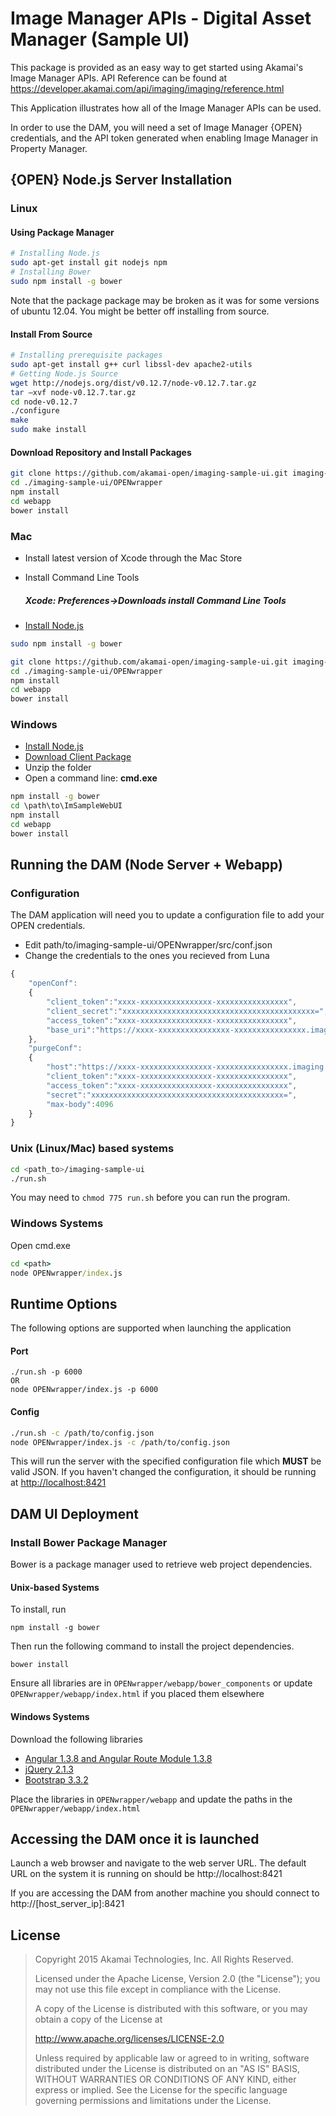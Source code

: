 # Image Manager APIs - Digital Asset Manager (Sample UI)

This package is provided as an easy way to get started using Akamai's Image Manager APIs.  API Reference can be found at https://developer.akamai.com/api/imaging/imaging/reference.html

This Application illustrates how all of the Image Manager APIs can be used.

In order to use the DAM, you will need a set of Image Manager {OPEN} credentials, and the API token generated when enabling Image Manager in Property Manager.


## {OPEN} Node.js Server Installation

### Linux

#### Using Package Manager
```sh
# Installing Node.js
sudo apt-get install git nodejs npm
# Installing Bower
sudo npm install -g bower
```

Note that the package package may be broken as it was for some versions of ubuntu 12.04. You might be better off installing from source.

#### Install From Source
```sh
# Installing prerequisite packages
sudo apt-get install g++ curl libssl-dev apache2-utils
# Getting Node.js Source
wget http://nodejs.org/dist/v0.12.7/node-v0.12.7.tar.gz
tar –xvf node-v0.12.7.tar.gz
cd node-v0.12.7
./configure
make
sudo make install
```

#### Download Repository and Install Packages
```sh
git clone https://github.com/akamai-open/imaging-sample-ui.git imaging-sample-ui
cd ./imaging-sample-ui/OPENwrapper
npm install
cd webapp
bower install
```

### Mac
+ Install latest version of Xcode through the Mac Store

+ Install Command Line Tools
	##### Xcode: Preferences->Downloads install Command Line Tools

+ [Install Node.js](https://www.nodejs.org/download)

```sh
sudo npm install -g bower
```


```sh
git clone https://github.com/akamai-open/imaging-sample-ui.git imaging-sample-ui
cd ./imaging-sample-ui/OPENwrapper
npm install
cd webapp
bower install
```

### Windows
+ [Install Node.js](https://www.nodejs.org/download)
+ [Download Client Package](https://github.com/akamai-open/imaging-sample-ui/archive/master.zip)
+ Unzip the folder
+ Open a command line: **cmd.exe**


```cmd
npm install -g bower
cd \path\to\ImSampleWebUI
npm install
cd webapp
bower install
```

## Running the DAM (Node Server + Webapp)

### Configuration

The DAM application will need you to update a configuration file to add your OPEN credentials. 

+ Edit path/to/imaging-sample-ui/OPENwrapper/src/conf.json
+ Change the credentials to the ones you recieved from Luna
``` js
{
	"openConf":
	{
		"client_token":"xxxx-xxxxxxxxxxxxxxxx-xxxxxxxxxxxxxxxx",
		"client_secret":"xxxxxxxxxxxxxxxxxxxxxxxxxxxxxxxxxxxxxxxxxxx=",
		"access_token":"xxxx-xxxxxxxxxxxxxxxx-xxxxxxxxxxxxxxxx",
		"base_uri":"https://xxxx-xxxxxxxxxxxxxxxx-xxxxxxxxxxxxxxxx.imaging.akamaiapis.net"
	},
	"purgeConf":
	{
		"host":"https://xxxx-xxxxxxxxxxxxxxxx-xxxxxxxxxxxxxxxx.imaging.akamaiapis.net",
		"client_token":"xxxx-xxxxxxxxxxxxxxxx-xxxxxxxxxxxxxxxx",
		"access_token":"xxxx-xxxxxxxxxxxxxxxx-xxxxxxxxxxxxxxxx",
		"secret":"xxxxxxxxxxxxxxxxxxxxxxxxxxxxxxxxxxxxxxxxxxx=",
		"max-body":4096
	}
}
```

### Unix (Linux/Mac) based systems
```sh
cd <path_to>/imaging-sample-ui
./run.sh
```
You may need to ```chmod 775 run.sh``` before you can run the program.

### Windows Systems
Open cmd.exe
```cmd
cd <path>
node OPENwrapper/index.js
```

## Runtime Options
The following options are supported when launching the application

#### Port
```
./run.sh -p 6000
OR
node OPENwrapper/index.js -p 6000
```

#### Config
```sh
./run.sh -c /path/to/config.json
node OPENwrapper/index.js -c /path/to/config.json
```

This will run the server with the specified configuration file which **MUST** be valid JSON. If you haven't changed the configuration, it should be running at [http://localhost:8421](http://localhost:8421)

## DAM UI Deployment

### Install Bower Package Manager

Bower is a package manager used to retrieve web project dependencies.

#### Unix-based Systems
To install, run

```
npm install -g bower
```

Then run the following command to install the project dependencies.

```
bower install
```

Ensure all libraries are in ```OPENwrapper/webapp/bower_components```
 or update ```OPENwrapper/webapp/index.html``` if you placed them elsewhere

#### Windows Systems

Download the following libraries

+ [Angular 1.3.8 and Angular Route Module 1.3.8](https://docs.angularjs.org/misc/downloading)
+ [jQuery 2.1.3](http://jquery.com/download/)
+ [Bootstrap 3.3.2](http://getbootstrap.com/getting-started/)


Place the libraries in ```OPENwrapper/webapp``` and update the paths in the ```OPENwrapper/webapp/index.html```

## Accessing the DAM once it is launched

Launch a web browser and navigate to the web server URL. The default URL on the system it is running on should be http://localhost:8421

If you are accessing the DAM from another machine you should connect to http://[host_server_ip]:8421


## License

> Copyright 2015 Akamai Technologies, Inc. All Rights Reserved.
>
> Licensed under the Apache License, Version 2.0 (the "License");
> you may not use this file except in compliance with the License.
>
> A copy of the License is distributed with this software, or you
> may obtain a copy of the License at
>
>    http://www.apache.org/licenses/LICENSE-2.0
>
> Unless required by applicable law or agreed to in writing, software
> distributed under the License is distributed on an "AS IS" BASIS,
> WITHOUT WARRANTIES OR CONDITIONS OF ANY KIND, either express or implied.
> See the License for the specific language governing permissions and
> limitations under the License.
